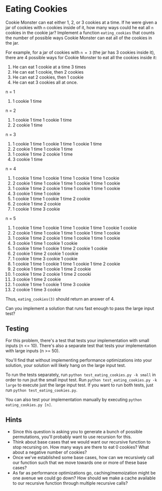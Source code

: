 # Eating Cookies

Cookie Monster can eat either 1, 2, or 3 cookies at a time. If he were given a jar of cookies with `n` cookies inside of it, how many ways could he eat all `n` cookies in the cookie jar? Implement a function `eating_cookies` that counts the number of possible ways Cookie Monster can eat all of the cookies in the jar. 

For example, for a jar of cookies with `n = 3` (the jar has 3 cookies inside it), there are 4 possible ways for Cookie Monster to eat all the cookies inside it:

 1. He can eat 1 cookie at a time 3 times
 2. He can eat 1 cookie, then 2 cookies 
 3. He can eat 2 cookies, then 1 cookie
 4. He can eat 3 cookies all at once. 

 n = 1
 1. 1 cookie 1 time

 n = 2
 1. 1 cookie 1 time 1 cookie 1 time 
 2. 2 cookie 1 time 

 n =  3
 1. 1 cookie 1 time 1 cookie 1 time 1 cookie 1 time
 2. 2 cookie 1 time 1 cookie 1 time
 3. 1 cookie 1 time 2 cookie 1 time
 4. 3 cookie 1 time

 n = 4
 1. 1 cookie 1 time 1 cookie 1 time 1 cookie 1 time 1 cookie 
 2. 2 cookie 1 time 1 cookie 1 time 1 cookie 1 time 1 cookie
 3. 1 cookie 1 time 2 cookie 1 time 1 cookie 1 time 1 cookie
 4. 3 cookie 1 time 1 cookie
 1. 1 cookie 1 time 1 cookie 1 time 2 cookie
 2. 2 cookie 1 time 2 cookie
 1. 1 cookie 1 time 3 cookie

 n = 5
 1. 1 cookie 1 time 1 cookie 1 time 1 cookie 1 time 1 cookie 1 cookie
 2. 2 cookie 1 time 1 cookie 1 time 1 cookie 1 time 1 cookie
 3. 1 cookie 1 time 2 cookie 1 time 1 cookie 1 time 1 cookie
 4. 3 cookie 1 time 1 cookie 1 cookie
 1. 1 cookie 1 time 1 cookie 1 time 2 cookie 1 cookie
 2. 2 cookie 1 time 2 cookie 1 cookie
 1. 1 cookie 1 time 3 cookie 1 cookie
 1. 1 cookie 1 time 1 cookie 1 time 1 cookie 1 time 2 cookie
 2. 2 cookie 1 time 1 cookie 1 time 2 cookie
 3. 1 cookie 1 time 2 cookie 1 time 2 coooki
 4. 3 cookie 1 time 2 cookie
 1. 1 cookie 1 time 1 cookie 1 time 3 cookie
 2. 2 cookie 1 time 3 cookie


Thus, `eating_cookies(3)` should return an answer of 4.

Can you implement a solution that runs fast enough to pass the large input test?

## Testing

For this problem, there's a test that tests your implementation with small inputs (n <= 10). There's also a separate test that tests your implementation with large inputs (n >= 50). 

You'll find that without implementing performance optimizations into your solution, your solution will likely hang on the large input test. 

To run the tests separately, run `python test_eating_cookies.py -k small` in order to run jsut the small input test. Run `python test_eating_cookies.py -k large` to execute just the large input test. If you want to run both tests, just run `python test_eating_cookies.py`.

You can also test your implementation manually by executing `python eating_cookies.py [n]`.

## Hints
 * Since this question is asking you to generate a bunch of possible permutations, you'll probably want to use recursion for this.
 * Think about base cases that we would want our recursive function to stop recursing on. How many ways are there to eat 0 cookies? What about a negative number of cookies? 
 * Once we've established some base cases, how can we recursively call our function such that we move towards one or more of these base cases?
 * As far as performance optimizations go, caching/memoization might be one avenue we could go down? How should we make a cache available to our recursive function through multiple recursive calls?